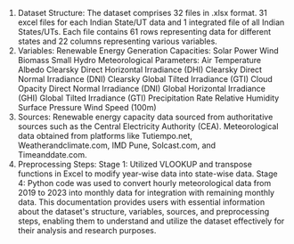 1. Dataset Structure:
The dataset comprises 32 files in .xlsx format. 31 excel files for each Indian State/UT data and 1 integrated file of all Indian States/UTs.
Each file contains 61 rows representing data for different states and 22 columns representing various variables.
2. Variables:
Renewable Energy Generation Capacities:
Solar Power
Wind
Biomass
Small Hydro
Meteorological Parameters:
Air Temperature
Albedo
Clearsky Direct Horizontal Irradiance (DHI)
Clearsky Direct Normal Irradiance (DNI)
Clearsky Global Tilted Irradiance (GTI)
Cloud Opacity
Direct Normal Irradiance (DNI)
Global Horizontal Irradiance (GHI)
Global Tilted Irradiance (GTI)
Precipitation Rate
Relative Humidity
Surface Pressure
Wind Speed (100m)
3. Sources:
Renewable energy capacity data sourced from authoritative sources such as the Central Electricity Authority (CEA).
Meteorological data obtained from platforms like Tutiempo.net, Weatherandclimate.com, IMD Pune, Solcast.com, and Timeanddate.com.
4. Preprocessing Steps:
Stage 1: Utilized VLOOKUP and transpose functions in Excel to modify year-wise data into state-wise data.
Stage 4: Python code was used to convert hourly meteorological data from 2019 to 2023 into monthly data for integration with remaining monthly data.
This documentation provides users with essential information about the dataset's structure, variables, sources, and preprocessing steps, enabling them to understand and utilize the dataset effectively for their analysis and research purposes.

